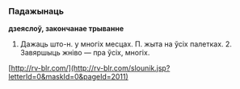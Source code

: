 ### Падажынаць
**дзеяслоў, закончанае трыванне**

1. Дажаць што-н. у многіх месцах. П. жыта на ўсіх палетках. 2. Завяршыць жніво — пра ўсіх, многіх.

<a rel="author">[http://rv-blr.com/](http://rv-blr.com/slounik.jsp?letterId=0&maskId=0&pageId=2011)</a>
